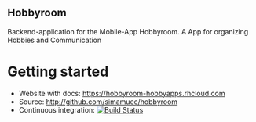 Hobbyroom
--------
Backend-application for the Mobile-App Hobbyroom. A App for organizing Hobbies and Communication 


Getting started
===============
- Website with docs: https://hobbyroom-hobbyapps.rhcloud.com
- Source: http://github.com/simamuec/hobbyroom
- Continuous integration: [![Build Status](https://travis-ci.org/simamuec/hobbyroom.svg)](https://travis-ci.org/simamuec/hobbyroom)

